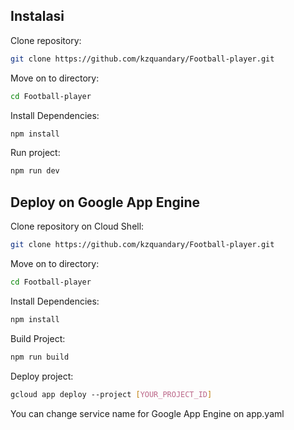 ## Instalasi

Clone repository:

```bash
git clone https://github.com/kzquandary/Football-player.git
```

Move on to directory:
```bash
cd Football-player
```

Install Dependencies:
```bash
npm install
```

Run project:
```bash
npm run dev
```

## Deploy on Google App Engine
Clone repository on Cloud Shell:

```bash
git clone https://github.com/kzquandary/Football-player.git
```

Move on to directory:
```bash
cd Football-player
```
Install Dependencies:
```bash
npm install
```
Build Project:
```bash
npm run build
```
Deploy project:
```bash
gcloud app deploy --project [YOUR_PROJECT_ID]
```

You can change service name for Google App Engine on app.yaml


